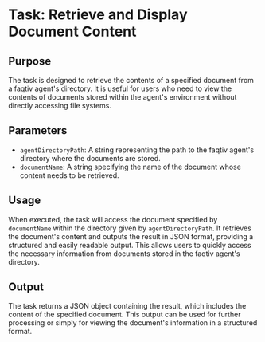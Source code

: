 # Task: Retrieve and Display Document Content

## Purpose

The task is designed to retrieve the contents of a specified document from a faqtiv agent's directory. It is useful for users who need to view the contents of documents stored within the agent's environment without directly accessing file systems.

## Parameters

- `agentDirectoryPath`: A string representing the path to the faqtiv agent's directory where the documents are stored.
- `documentName`: A string specifying the name of the document whose content needs to be retrieved.

## Usage

When executed, the task will access the document specified by `documentName` within the directory given by `agentDirectoryPath`. It retrieves the document's content and outputs the result in JSON format, providing a structured and easily readable output. This allows users to quickly access the necessary information from documents stored in the faqtiv agent's directory.

## Output

The task returns a JSON object containing the result, which includes the content of the specified document. This output can be used for further processing or simply for viewing the document's information in a structured format.